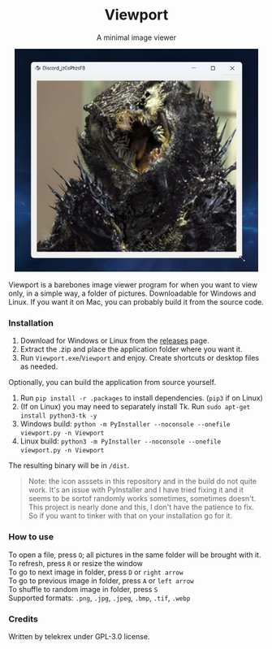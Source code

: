 <h1 align=center>Viewport</h1>
<p align=center>A minimal image viewer</p>
<p align=center>
  <img src="Screenshot.png" width=480/>
</p>

Viewport is a barebones image viewer program for when you want to view only, in a simple way, a folder of pictures. Downloadable for Windows and Linux. If you want it on Mac, you can probably build it from the source code.

### Installation
1. Download for Windows or Linux from the [releases](https://github.com/telekrex/viewport/releases) page.
2. Extract the .zip and place the application folder where you want it.
3. Run `Viewport.exe`/`Viewport` and enjoy. Create shortcuts or desktop files as needed.

Optionally, you can build the application from source yourself.
1. Run `pip install -r .packages` to install dependencies. (`pip3` if on Linux)
1. (If on Linux) you may need to separately install Tk. Run `sudo apt-get install python3-tk -y`
2. Windows build: `python -m PyInstaller --noconsole --onefile viewport.py -n Viewport`
2. Linux build: `python3 -m PyInstaller --noconsole --onefile viewport.py -n Viewport`

The resulting binary will be in `/dist`.

> Note: the icon asssets in this repository and in the build do not quite work. It's an issue with PyInstaller and I have tried fixing it and it seems to be sortof randomly works sometimes, sometimes doesn't. This project is nearly done and this, I don't have the patience to fix. So if you want to tinker with that on your installation go for it.

### How to use
To open a file, press `O`; all pictures in the same folder will be brought with it.  
To refresh, press `R` or resize the window  
To go to next image in folder, press `D` or `right arrow`  
To go to previous image in folder, press `A` or `left arrow`  
To shuffle to random image in folder, press `S`  
Supported formats: `.png`, `.jpg`, `.jpeg`, `.bmp`, `.tif`, `.webp`

### Credits
Written by telekrex under GPL-3.0 license.